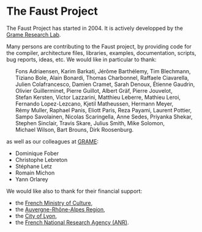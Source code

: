 # The Faust Project

The Faust Project has started in 2004. It is actively developped by the [Grame Research Lab](https://www.grame.fr/recherche).

Many persons are contributing to the Faust project, by providing code for the 
compiler, architecture files, libraries, examples, documentation, scripts, bug 
reports, ideas, etc. We would like in particular to thank:

<ul>
Fons&nbsp;Adriaensen, Karim&nbsp;Barkati,
Jérôme&nbsp;Barthélemy, Tim&nbsp;Blechmann, 
Tiziano&nbsp;Bole, Alain&nbsp;Bonardi, 
Thomas&nbsp;Charbonnel, Raffaele&nbsp;Ciavarella, 
Julien&nbsp;Colafrancesco, Damien&nbsp;Cramet, 
Sarah&nbsp;Denoux, Étienne&nbsp;Gaudrin, 
Olivier&nbsp;Guillerminet, Pierre&nbsp;Guillot, 
Albert&nbsp;Gräf, Pierre&nbsp;Jouvelot, 
Stefan&nbsp;Kersten, Victor&nbsp;Lazzarini, 
Matthieu&nbsp;Leberre, Mathieu&nbsp;Leroi, 
Fernando&nbsp;Lopez-Lezcano, Kjetil&nbsp;Matheussen, 
Hermann&nbsp;Meyer, Rémy&nbsp;Muller, 
Raphael&nbsp;Panis, Eliott&nbsp;Paris, 
Reza&nbsp;Payami, Laurent&nbsp;Pottier, 
Sampo&nbsp;Savolainen, Nicolas&nbsp;Scaringella, 
Anne&nbsp;Sedes, Priyanka&nbsp;Shekar, 
Stephen&nbsp;Sinclair, Travis&nbsp;Skare, 
Julius&nbsp;Smith, Mike&nbsp;Solomon, 
Michael&nbsp;Wilson, Bart Brouns, Dirk Roosenburg.
</ul>

as well as our colleagues at [GRAME](http://grame.fr):

- Dominique Fober
- Christophe Lebreton
- Stéphane Letz
- Romain Michon
- Yann Orlarey 

We would like also to thank for their financial support:

- the [French Ministry of Culture](http://www.culture.gouv.fr/),
- the [Auvergne-Rhône-Alpes Region](https://www.auvergnerhonealpes.fr/),
- the [City of Lyon](https://www.lyon.fr/),
- the [French National Research Agency (ANR)](http://www.agence-nationale-recherche.fr/).
